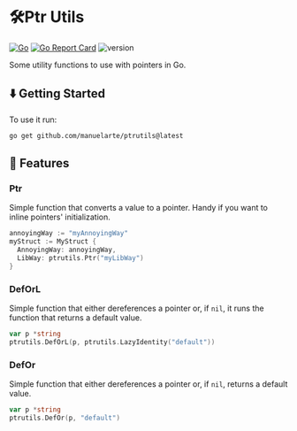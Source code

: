 # 🛠️Ptr Utils

[![Go](https://github.com/manuelarte/ptrutils/actions/workflows/go.yml/badge.svg)](https://github.com/manuelarte/ptrutils/actions/workflows/go.yml)
[![Go Report Card](https://goreportcard.com/badge/github.com/manuelarte/ptrutils)](https://goreportcard.com/report/github.com/manuelarte/ptrutils)
![version](https://img.shields.io/github/v/release/manuelarte/ptrutils)

Some utility functions to use with pointers in Go.

## ⬇️  Getting Started

To use it run:

```bash
go get github.com/manuelarte/ptrutils@latest
```

## 🚀 Features

### Ptr

Simple function that converts a value to a pointer. Handy if you want to inline pointers' initialization.

```go
annoyingWay := "myAnnoyingWay"
myStruct := MyStruct {
  AnnoyingWay: annoyingWay,
  LibWay: ptrutils.Ptr("myLibWay")
}
```

### DefOrL

Simple function that either dereferences a pointer or, if `nil`, it runs the function that returns a default value.

```go
var p *string
ptrutils.DefOrL(p, ptrutils.LazyIdentity("default"))
```

### DefOr

Simple function that either dereferences a pointer or, if `nil`, returns a default value.

```go
var p *string
ptrutils.DefOr(p, "default")
```
